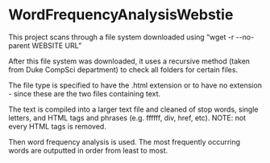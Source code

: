 # WordFrequencyAnalysisWebstie

This project scans through a file system downloaded using “wget -r --no-parent WEBSITE URL”

After this file system was downloaded, it uses a recursive method (taken from Duke CompSci department) to check all folders for certain files.

The file type is specified to have the .html extension or to have no extension - since these are the two files containing text. 

The text is compiled into a larger text file and cleaned of stop words, single letters, and HTML tags and phrases (e.g. ffffff, div, href, etc). NOTE: not every HTML tags is removed. 

Then word frequency analysis is used. The most frequently occurring words are outputted in order from least to most.   
